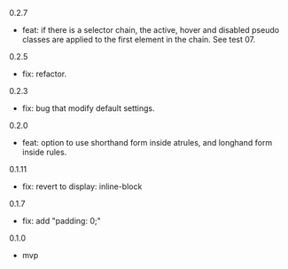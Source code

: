 0.2.7
- feat: if there is a selector chain, the active, hover and disabled pseudo classes are applied to the first element in the chain. See test 07.

0.2.5
- fix: refactor.

0.2.3
- fix: bug that modify default settings.

0.2.0
- feat: option to use shorthand form inside atrules, and longhand form inside rules.

0.1.11
- fix: revert to display: inline-block

0.1.7
- fix: add "padding: 0;"

0.1.0
- mvp
